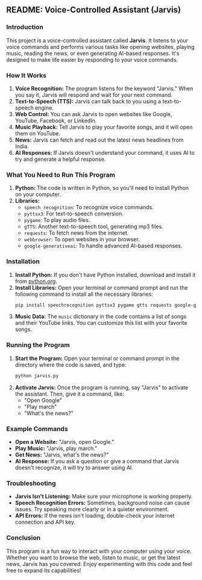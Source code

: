 ## README: Voice-Controlled Assistant (Jarvis)

### Introduction
This project is a voice-controlled assistant called **Jarvis**. It listens to your voice commands and performs various tasks like opening websites, playing music, reading the news, or even generating AI-based responses. It's designed to make life easier by responding to your voice commands.

### How It Works
1. **Voice Recognition:** The program listens for the keyword "Jarvis." When you say it, Jarvis will respond and wait for your next command.
2. **Text-to-Speech (TTS):** Jarvis can talk back to you using a text-to-speech engine.
3. **Web Control:** You can ask Jarvis to open websites like Google, YouTube, Facebook, or LinkedIn.
4. **Music Playback:** Tell Jarvis to play your favorite songs, and it will open them on YouTube.
5. **News:** Jarvis can fetch and read out the latest news headlines from India.
6. **AI Responses:** If Jarvis doesn't understand your command, it uses AI to try and generate a helpful response.

### What You Need to Run This Program
1. **Python:** The code is written in Python, so you'll need to install Python on your computer.
2. **Libraries:** 
   - `speech_recognition`: To recognize voice commands.
   - `pyttsx3`: For text-to-speech conversion.
   - `pygame`: To play audio files.
   - `gTTS`: Another text-to-speech tool, generating mp3 files.
   - `requests`: To fetch news from the internet.
   - `webbrowser`: To open websites in your browser.
   - `google-generativeai`: To handle advanced AI-based responses.

### Installation
1. **Install Python:** If you don't have Python installed, download and install it from [python.org](https://www.python.org/).
2. **Install Libraries:** Open your terminal or command prompt and run the following command to install all the necessary libraries:
   ```bash
   pip install speechrecognition pyttsx3 pygame gtts requests google-generativeai
   ```
3. **Music Data:** The `music` dictionary in the code contains a list of songs and their YouTube links. You can customize this list with your favorite songs.

### Running the Program
1. **Start the Program:** Open your terminal or command prompt in the directory where the code is saved, and type:
   ```bash
   python jarvis.py
   ```
2. **Activate Jarvis:** Once the program is running, say "Jarvis" to activate the assistant. Then, give it a command, like:
   - "Open Google"
   - "Play march"
   - "What's the news?"

### Example Commands
- **Open a Website:** "Jarvis, open Google."
- **Play Music:** "Jarvis, play march."
- **Get News:** "Jarvis, what's the news?"
- **AI Response:** If you ask a question or give a command that Jarvis doesn't recognize, it will try to answer using AI.

### Troubleshooting
- **Jarvis Isn't Listening:** Make sure your microphone is working properly.
- **Speech Recognition Errors:** Sometimes, background noise can cause issues. Try speaking more clearly or in a quieter environment.
- **API Errors:** If the news isn't loading, double-check your internet connection and API key.

### Conclusion
This program is a fun way to interact with your computer using your voice. Whether you want to browse the web, listen to music, or get the latest news, Jarvis has you covered. Enjoy experimenting with this code and feel free to expand its capabilities!
